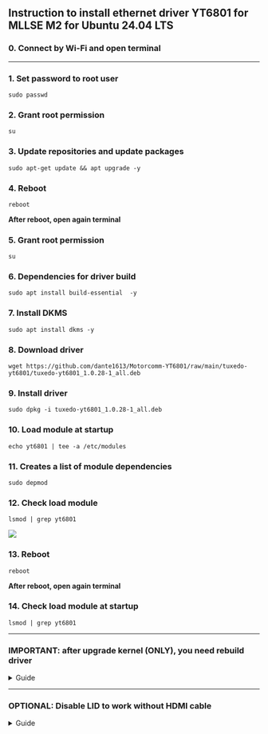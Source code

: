 ## Instruction to install ethernet driver YT6801 for MLLSE M2 for Ubuntu 24.04 LTS

### 0. Connect by Wi-Fi and open terminal

------------
### 1. Set password to root user
	sudo passwd
### 2. Grant root permission 
	su
### 3. Update repositories and update packages
	sudo apt-get update && apt upgrade -y
### 4. Reboot
	reboot
**After reboot, open again terminal**
### 5. Grant root permission 
	su
### 6. Dependencies for driver build
	sudo apt install build-essential  -y
### 7. Install DKMS
	sudo apt install dkms -y
### 8. Download driver
	wget https://github.com/dante1613/Motorcomm-YT6801/raw/main/tuxedo-yt6801/tuxedo-yt6801_1.0.28-1_all.deb
### 9. Install driver
	sudo dpkg -i tuxedo-yt6801_1.0.28-1_all.deb
### 10. Load module at startup
	echo yt6801 | tee -a /etc/modules
### 11. Creates a list of module dependencies
    sudo depmod
### 12. Check load module
	lsmod | grep yt6801
![](https://raw.githubusercontent.com/dante1613/Motorcomm-YT6801/main/Screenshots/Proxmox/succefull%20load%20driver.png)
### 13. Reboot
	reboot
**After reboot, open again terminal**
### 14. Check load module at startup
	lsmod | grep yt6801


------------

### IMPORTANT: after upgrade kernel (ONLY), you need rebuild driver

<details>
  <summary>Guide</summary>
	
### 1. Update headers
	sudo apt install linux-headers-$(uname -r)
### 2. Download driver
	wget https://github.com/dante1613/Motorcomm-YT6801/raw/main/tuxedo-yt6801/tuxedo-yt6801_1.0.28-1_all.deb
### 3. Install driver
	sudo dpkg -i tuxedo-yt6801_1.0.28-1_all.deb
### 4. Creates a list of module dependencies
	sudo depmod
### 5. Reboot
	reboot
 
</details>

------------

### OPTIONAL: Disable LID to work without HDMI cable

<details>
  <summary>Guide</summary>
	
If you do not disable LID (like on notebook **L(° O °L**) in the config, it will go to sleep when the HDMI cable is disconnected, and will not boot without a connected monitor. Also will not boot with or not VGA if not disable
### 1. Add lines to config file
	echo -e "HandleLidSwitch=ignore" | tee -a /etc/systemd/logind.conf
### 2. Check
	cat /etc/systemd/logind.conf
![](https://raw.githubusercontent.com/dante1613/Motorcomm-YT6801/main/Screenshots/Proxmox/disabled%20lid.png)
### 3. Reboot
	reboot
 
</details>
